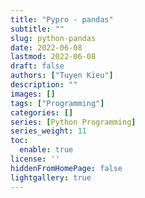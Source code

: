 ```yaml
---
title: "Pypro - pandas"
subtitle: ""
slug: python-pandas
date: 2022-06-08
lastmod: 2022-06-08
draft: false
authors: ["Tuyen Kieu"]
description: ""
images: []
tags: ["Programming"]
categories: []
series: [Python Programming]
series_weight: 11
toc:
  enable: true
license: ''  
hiddenFromHomePage: false
lightgallery: true
---
```


<!--more-->